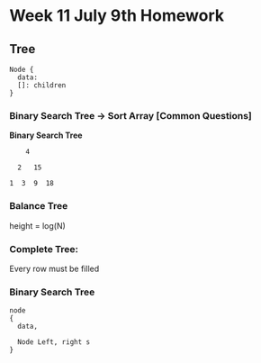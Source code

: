 # Week 11 July 9th Homework

## Tree

```
Node {
  data:
  []: children
}
```

### Binary Search Tree -> Sort Array [Common Questions]


**Binary Search Tree**

```
    4

  2   15

1  3  9  18

```

### Balance Tree

height = log(N)


### Complete Tree:
Every row must be filled


### Binary Search Tree

```
node
{
  data,

  Node Left, right s  
}
```
